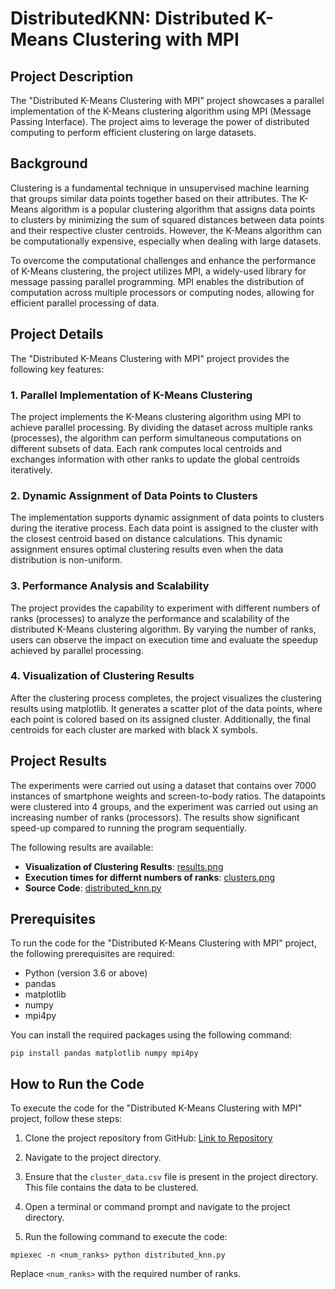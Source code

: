 # DistributedKNN: Distributed K-Means Clustering with MPI

## Project Description

The "Distributed K-Means Clustering with MPI" project showcases a parallel implementation of the K-Means clustering algorithm using MPI (Message Passing Interface). The project aims to leverage the power of distributed computing to perform efficient clustering on large datasets.

## Background

Clustering is a fundamental technique in unsupervised machine learning that groups similar data points together based on their attributes. The K-Means algorithm is a popular clustering algorithm that assigns data points to clusters by minimizing the sum of squared distances between data points and their respective cluster centroids. However, the K-Means algorithm can be computationally expensive, especially when dealing with large datasets.

To overcome the computational challenges and enhance the performance of K-Means clustering, the project utilizes MPI, a widely-used library for message passing parallel programming. MPI enables the distribution of computation across multiple processors or computing nodes, allowing for efficient parallel processing of data.

## Project Details

The "Distributed K-Means Clustering with MPI" project provides the following key features:

### 1. Parallel Implementation of K-Means Clustering

The project implements the K-Means clustering algorithm using MPI to achieve parallel processing. By dividing the dataset across multiple ranks (processes), the algorithm can perform simultaneous computations on different subsets of data. Each rank computes local centroids and exchanges information with other ranks to update the global centroids iteratively.

### 2. Dynamic Assignment of Data Points to Clusters

The implementation supports dynamic assignment of data points to clusters during the iterative process. Each data point is assigned to the cluster with the closest centroid based on distance calculations. This dynamic assignment ensures optimal clustering results even when the data distribution is non-uniform.

### 3. Performance Analysis and Scalability

The project provides the capability to experiment with different numbers of ranks (processes) to analyze the performance and scalability of the distributed K-Means clustering algorithm. By varying the number of ranks, users can observe the impact on execution time and evaluate the speedup achieved by parallel processing.

### 4. Visualization of Clustering Results

After the clustering process completes, the project visualizes the clustering results using matplotlib. It generates a scatter plot of the data points, where each point is colored based on its assigned cluster. Additionally, the final centroids for each cluster are marked with black X symbols.

## Project Results
The experiments were carried out using a dataset that contains over 7000 instances of smartphone weights and screen-to-body ratios. The datapoints were clustered into 4 groups, and the experiment was carried out using an increasing number of ranks (processors). The results show significant speed-up compared to running the program sequentially. 

The following results are available:

- **Visualization of Clustering Results**: [results.png](./clusters.PNG)
- **Execution times for differnt numbers of ranks**: [clusters.png](./results.PNG)
- **Source Code**: [distributed_knn.py](./distributed_knn.py)

## Prerequisites

To run the code for the "Distributed K-Means Clustering with MPI" project, the following prerequisites are required:

- Python (version 3.6 or above)
- pandas
- matplotlib
- numpy
- mpi4py

You can install the required packages using the following command:

```
pip install pandas matplotlib numpy mpi4py
```

## How to Run the Code

To execute the code for the "Distributed K-Means Clustering with MPI" project, follow these steps:

1. Clone the project repository from GitHub: [Link to Repository](https://github.com/your-username/your-repository)

2. Navigate to the project directory.

3. Ensure that the `cluster_data.csv` file is present in the project directory. This file contains the data to be clustered.

4. Open a terminal or command prompt and navigate to the project directory.

5. Run the following command to execute the code:

```
mpiexec -n <num_ranks> python distributed_knn.py
```

Replace `<num_ranks>` with the required number of ranks.
